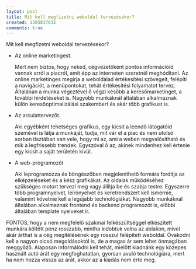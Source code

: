 ```yaml
---
layout: post
title: Mit kell megfizetni weboldal tervezésekor?
created: 1305837032
comments: true
---
```

Mit kell megfizetni weboldal tervezésekor?

<ul>
<li><span>Az online marketingest.</span>

Mert nem biztos, hogy neked, cégvezetőként pontos információid vannak arról a piacról, amit épp az interneten szeretnél meghódítani. Az online marketinges megírja a weboldalad értékesítési szövegeit, felépíti a navigációt, a menüpontokat, tehát értékesítési folyamatot tervez. Általában a munka végeztével ő végzi később a keresőmarketinget, a további hirdetéseket is. Nagyobb munkáknál általában alkalmaznak külön keresőoptimalizálási szakembert és akár több grafikust is.
</li>

<li><span>Az arculattervezőt.</span>

Aki egyébként tehetséges grafikus, egy kicsit a leendő látogatóid szemével is látja a munkáját, tudja, mit vár el a piac és nem utolsó sorban tisztában van vele, hogy mi az, ami a weben megvalósítható és mik a legfrissebb trendek. Egyszóval ő az, akinek mindenhez kell értenie egy kicsit a saját területén kívül.
</li>

<li><span>A web-programozót</span>

Aki leprogramozza és böngészőben megjeleníthető formára fordítja az elképzeléseket és a kész grafikákat. Az oldalak működéséhez szükséges motort tervezi meg vagy állítja be és szabja testre. Egyszerre több programnyelvet, leírónyelvet és keretrendszert kell ismernie, valamint követnie kell a legújabb technológiákat. Nagyobb munkáknál általában alkalmaznak frontend és backend programozót is, előbbi általában template nyelveket ír.
</li>
</ul>
FONTOS, hogy a nem megfelelő szakmai felkészültséggel elkészített munkára költött pénz rosszabb, mintha kidobtuk volna az ablakon, mivel akár árthat is a cég megítélésének egy rosszul felépített weboldal. Óvakodni kell a nagyon olcsó megoldásoktól is, de a magas ár sem lehet önmagában meggyőző. Alaposan informálódni kell tehát, mielőtt kiadnánk egy közepes használt autó árát egy megfoghatatlan, gyorsan avuló technológiára, mert ha nem hozza vissza az árát, akkor az a kiadás nem érte meg.
